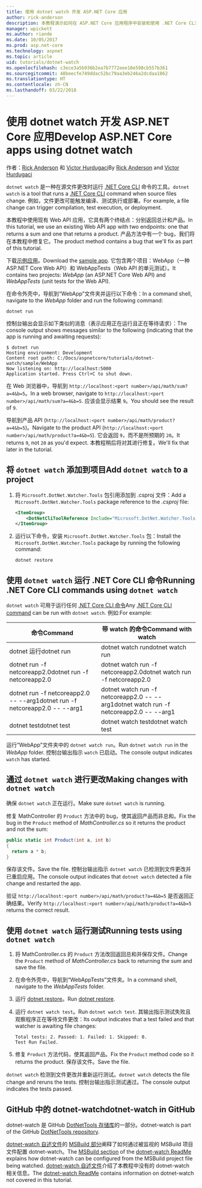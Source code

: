 ```yaml
---
title: 使用 dotnet watch 开发 ASP.NET Core 应用
author: rick-anderson
description: 本教程演示如何在 ASP.NET Core 应用程序中安装和使用 .NET Core CLI 的文件观察程序 (dotnet watch) 工具。
manager: wpickett
ms.author: riande
ms.date: 10/05/2017
ms.prod: asp.net-core
ms.technology: aspnet
ms.topic: article
uid: tutorials/dotnet-watch
ms.openlocfilehash: c3ece3a5b936b2ea7b7772eee10e598cb557b361
ms.sourcegitcommit: 48beecfe749ddac52bc79aa3eb246a2dcdaa1862
ms.translationtype: HT
ms.contentlocale: zh-CN
ms.lasthandoff: 03/22/2018
---
```

# <a name="develop-aspnet-core-apps-using-dotnet-watch"></a><span data-ttu-id="dba5d-103">使用 dotnet watch 开发 ASP.NET Core 应用</span><span class="sxs-lookup"><span data-stu-id="dba5d-103">Develop ASP.NET Core apps using dotnet watch</span></span>

<span data-ttu-id="dba5d-104">作者：[Rick Anderson](https://twitter.com/RickAndMSFT) 和 [Victor Hurdugaci](https://twitter.com/victorhurdugaci)</span><span class="sxs-lookup"><span data-stu-id="dba5d-104">By [Rick Anderson](https://twitter.com/RickAndMSFT) and [Victor Hurdugaci](https://twitter.com/victorhurdugaci)</span></span>

<span data-ttu-id="dba5d-105">`dotnet watch` 是一种在源文件更改时运行 [.NET Core CLI](/dotnet/core/tools) 命令的工具。</span><span class="sxs-lookup"><span data-stu-id="dba5d-105">`dotnet watch` is a tool that runs a [.NET Core CLI](/dotnet/core/tools) command when source files change.</span></span> <span data-ttu-id="dba5d-106">例如，文件更改可能触发编译、测试执行或部署。</span><span class="sxs-lookup"><span data-stu-id="dba5d-106">For example, a file change can trigger compilation, test execution, or deployment.</span></span>

<span data-ttu-id="dba5d-107">本教程中使用现有 Web API 应用，它具有两个终结点：分别返回总计和产品。</span><span class="sxs-lookup"><span data-stu-id="dba5d-107">In this tutorial, we use an existing Web API app with two endpoints: one that returns a sum and one that returns a product.</span></span> <span data-ttu-id="dba5d-108">产品方法中有一个 bug，我们将在本教程中修复它。</span><span class="sxs-lookup"><span data-stu-id="dba5d-108">The product method contains a bug that we'll fix as part of this tutorial.</span></span>

<span data-ttu-id="dba5d-109">下载[示例应用](https://github.com/aspnet/Docs/tree/master/aspnetcore/tutorials/dotnet-watch/sample)。</span><span class="sxs-lookup"><span data-stu-id="dba5d-109">Download the [sample app](https://github.com/aspnet/Docs/tree/master/aspnetcore/tutorials/dotnet-watch/sample).</span></span> <span data-ttu-id="dba5d-110">它包含两个项目：WebApp（一种 ASP.NET Core Web API）和 WebAppTests（Web API 的单元测试）。</span><span class="sxs-lookup"><span data-stu-id="dba5d-110">It contains two projects: *WebApp* (an ASP.NET Core Web API) and *WebAppTests* (unit tests for the Web API).</span></span>

<span data-ttu-id="dba5d-111">在命令外壳中，导航到“WebApp”文件夹并运行以下命令：</span><span class="sxs-lookup"><span data-stu-id="dba5d-111">In a command shell, navigate to the *WebApp* folder and run the following command:</span></span>

```console
dotnet run
```

<span data-ttu-id="dba5d-112">控制台输出会显示如下类似的消息（表示应用正在运行且正在等待请求）：</span><span class="sxs-lookup"><span data-stu-id="dba5d-112">The console output shows messages similar to the following (indicating that the app is running and awaiting requests):</span></span>

```console
$ dotnet run
Hosting environment: Development
Content root path: C:/Docs/aspnetcore/tutorials/dotnet-watch/sample/WebApp
Now listening on: http://localhost:5000
Application started. Press Ctrl+C to shut down.
```

<span data-ttu-id="dba5d-113">在 Web 浏览器中，导航到 `http://localhost:<port number>/api/math/sum?a=4&b=5`。</span><span class="sxs-lookup"><span data-stu-id="dba5d-113">In a web browser, navigate to `http://localhost:<port number>/api/math/sum?a=4&b=5`.</span></span> <span data-ttu-id="dba5d-114">应该会显示结果 `9`。</span><span class="sxs-lookup"><span data-stu-id="dba5d-114">You should see the result of `9`.</span></span>

<span data-ttu-id="dba5d-115">导航到产品 API (`http://localhost:<port number>/api/math/product?a=4&b=5`)。</span><span class="sxs-lookup"><span data-stu-id="dba5d-115">Navigate to the product API (`http://localhost:<port number>/api/math/product?a=4&b=5`).</span></span> <span data-ttu-id="dba5d-116">它会返回 `9`，而不是所预期的 `20`。</span><span class="sxs-lookup"><span data-stu-id="dba5d-116">It returns `9`, not `20` as you'd expect.</span></span> <span data-ttu-id="dba5d-117">本教程稍后将对其进行修复。</span><span class="sxs-lookup"><span data-stu-id="dba5d-117">We'll fix that later in the tutorial.</span></span>

## <a name="add-dotnet-watch-to-a-project"></a><span data-ttu-id="dba5d-118">将 `dotnet watch` 添加到项目</span><span class="sxs-lookup"><span data-stu-id="dba5d-118">Add `dotnet watch` to a project</span></span>

1. <span data-ttu-id="dba5d-119">将 `Microsoft.DotNet.Watcher.Tools` 包引用添加到 .csproj 文件：</span><span class="sxs-lookup"><span data-stu-id="dba5d-119">Add a `Microsoft.DotNet.Watcher.Tools` package reference to the *.csproj* file:</span></span>

    ```xml
    <ItemGroup>
        <DotNetCliToolReference Include="Microsoft.DotNet.Watcher.Tools" Version="2.0.0" />
    </ItemGroup> 
    ```

1. <span data-ttu-id="dba5d-120">运行以下命令，安装 `Microsoft.DotNet.Watcher.Tools` 包：</span><span class="sxs-lookup"><span data-stu-id="dba5d-120">Install the `Microsoft.DotNet.Watcher.Tools` package by running the following command:</span></span>
    
    ```console
    dotnet restore
    ```

## <a name="running-net-core-cli-commands-using-dotnet-watch"></a><span data-ttu-id="dba5d-121">使用 `dotnet watch` 运行 .NET Core CLI 命令</span><span class="sxs-lookup"><span data-stu-id="dba5d-121">Running .NET Core CLI commands using `dotnet watch`</span></span>

<span data-ttu-id="dba5d-122">`dotnet watch` 可用于运行任何 [.NET Core CLI 命令](/dotnet/core/tools#cli-commands)</span><span class="sxs-lookup"><span data-stu-id="dba5d-122">Any [.NET Core CLI command](/dotnet/core/tools#cli-commands) can be run with `dotnet watch`.</span></span> <span data-ttu-id="dba5d-123">例如:</span><span class="sxs-lookup"><span data-stu-id="dba5d-123">For example:</span></span>

| <span data-ttu-id="dba5d-124">命令</span><span class="sxs-lookup"><span data-stu-id="dba5d-124">Command</span></span> | <span data-ttu-id="dba5d-125">带 watch 的命令</span><span class="sxs-lookup"><span data-stu-id="dba5d-125">Command with watch</span></span> |
| ---- | ----- |
| <span data-ttu-id="dba5d-126">dotnet 运行</span><span class="sxs-lookup"><span data-stu-id="dba5d-126">dotnet run</span></span> | <span data-ttu-id="dba5d-127">dotnet watch run</span><span class="sxs-lookup"><span data-stu-id="dba5d-127">dotnet watch run</span></span> |
| <span data-ttu-id="dba5d-128">dotnet run -f netcoreapp2.0</span><span class="sxs-lookup"><span data-stu-id="dba5d-128">dotnet run -f netcoreapp2.0</span></span> | <span data-ttu-id="dba5d-129">dotnet watch run -f netcoreapp2.0</span><span class="sxs-lookup"><span data-stu-id="dba5d-129">dotnet watch run -f netcoreapp2.0</span></span> |
| <span data-ttu-id="dba5d-130">dotnet run -f netcoreapp2.0 -- --arg1</span><span class="sxs-lookup"><span data-stu-id="dba5d-130">dotnet run -f netcoreapp2.0 -- --arg1</span></span> | <span data-ttu-id="dba5d-131">dotnet watch run -f netcoreapp2.0 -- --arg1</span><span class="sxs-lookup"><span data-stu-id="dba5d-131">dotnet watch run -f netcoreapp2.0 -- --arg1</span></span> |
| <span data-ttu-id="dba5d-132">dotnet test</span><span class="sxs-lookup"><span data-stu-id="dba5d-132">dotnet test</span></span> | <span data-ttu-id="dba5d-133">dotnet watch test</span><span class="sxs-lookup"><span data-stu-id="dba5d-133">dotnet watch test</span></span> |

<span data-ttu-id="dba5d-134">运行“WebApp”文件夹中的 `dotnet watch run`。</span><span class="sxs-lookup"><span data-stu-id="dba5d-134">Run `dotnet watch run` in the *WebApp* folder.</span></span> <span data-ttu-id="dba5d-135">控制台输出指示 `watch` 已启动。</span><span class="sxs-lookup"><span data-stu-id="dba5d-135">The console output indicates `watch` has started.</span></span>

## <a name="making-changes-with-dotnet-watch"></a><span data-ttu-id="dba5d-136">通过 `dotnet watch` 进行更改</span><span class="sxs-lookup"><span data-stu-id="dba5d-136">Making changes with `dotnet watch`</span></span>

<span data-ttu-id="dba5d-137">确保 `dotnet watch` 正在运行。</span><span class="sxs-lookup"><span data-stu-id="dba5d-137">Make sure `dotnet watch` is running.</span></span>

<span data-ttu-id="dba5d-138">修复 MathController 的 `Product` 方法中的 bug，使其返回产品而非总和。</span><span class="sxs-lookup"><span data-stu-id="dba5d-138">Fix the bug in the `Product` method of *MathController.cs* so it returns the product and not the sum:</span></span>

```csharp
public static int Product(int a, int b)
{
  return a * b;
} 
```

<span data-ttu-id="dba5d-139">保存该文件。</span><span class="sxs-lookup"><span data-stu-id="dba5d-139">Save the file.</span></span> <span data-ttu-id="dba5d-140">控制台输出指示 `dotnet watch` 已检测到文件更改并已重启应用。</span><span class="sxs-lookup"><span data-stu-id="dba5d-140">The console output indicates that `dotnet watch` detected a file change and restarted the app.</span></span>

<span data-ttu-id="dba5d-141">验证 `http://localhost:<port number>/api/math/product?a=4&b=5` 是否返回正确结果。</span><span class="sxs-lookup"><span data-stu-id="dba5d-141">Verify `http://localhost:<port number>/api/math/product?a=4&b=5` returns the correct result.</span></span>

## <a name="running-tests-using-dotnet-watch"></a><span data-ttu-id="dba5d-142">使用 `dotnet watch` 运行测试</span><span class="sxs-lookup"><span data-stu-id="dba5d-142">Running tests using `dotnet watch`</span></span>

1. <span data-ttu-id="dba5d-143">将 MathController.cs 的 `Product` 方法改回返回总和并保存文件。</span><span class="sxs-lookup"><span data-stu-id="dba5d-143">Change the `Product` method of *MathController.cs* back to returning the sum and save the file.</span></span>
1. <span data-ttu-id="dba5d-144">在命令外壳中，导航到“WebAppTests”文件夹。</span><span class="sxs-lookup"><span data-stu-id="dba5d-144">In a command shell, navigate to the *WebAppTests* folder.</span></span>
1. <span data-ttu-id="dba5d-145">运行 [dotnet restore](/dotnet/core/tools/dotnet-restore)。</span><span class="sxs-lookup"><span data-stu-id="dba5d-145">Run [dotnet restore](/dotnet/core/tools/dotnet-restore).</span></span>
1. <span data-ttu-id="dba5d-146">运行 `dotnet watch test`。</span><span class="sxs-lookup"><span data-stu-id="dba5d-146">Run `dotnet watch test`.</span></span> <span data-ttu-id="dba5d-147">其输出指示测试失败且观察程序正在等待文件更改：</span><span class="sxs-lookup"><span data-stu-id="dba5d-147">Its output indicates that a test failed and that watcher is awaiting file changes:</span></span>

     ```console
     Total tests: 2. Passed: 1. Failed: 1. Skipped: 0.
     Test Run Failed.
     ```

1. <span data-ttu-id="dba5d-148">修复 `Product` 方法代码，使其返回产品。</span><span class="sxs-lookup"><span data-stu-id="dba5d-148">Fix the `Product` method code so it returns the product.</span></span> <span data-ttu-id="dba5d-149">保存该文件。</span><span class="sxs-lookup"><span data-stu-id="dba5d-149">Save the file.</span></span>

<span data-ttu-id="dba5d-150">`dotnet watch` 检测到文件更改并重新运行测试。</span><span class="sxs-lookup"><span data-stu-id="dba5d-150">`dotnet watch` detects the file change and reruns the tests.</span></span> <span data-ttu-id="dba5d-151">控制台输出指示测试通过。</span><span class="sxs-lookup"><span data-stu-id="dba5d-151">The console output indicates the tests passed.</span></span>

## <a name="dotnet-watch-in-github"></a><span data-ttu-id="dba5d-152">GitHub 中的 dotnet-watch</span><span class="sxs-lookup"><span data-stu-id="dba5d-152">dotnet-watch in GitHub</span></span>

<span data-ttu-id="dba5d-153">dotnet-watch 是 GitHub [DotNetTools 存储库](https://github.com/aspnet/DotNetTools/tree/dev/src/dotnet-watch)的一部分。</span><span class="sxs-lookup"><span data-stu-id="dba5d-153">dotnet-watch is part of the GitHub [DotNetTools repository](https://github.com/aspnet/DotNetTools/tree/dev/src/dotnet-watch).</span></span>

<span data-ttu-id="dba5d-154">[dotnet-watch 自述文件](https://github.com/aspnet/DotNetTools/blob/dev/src/dotnet-watch/README.md)的 [MSBuild 部分](https://github.com/aspnet/DotNetTools/tree/dev/src/dotnet-watch#msbuild)阐释了如何通过被监视的 MSBuild 项目文件配置 dotnet-watch。</span><span class="sxs-lookup"><span data-stu-id="dba5d-154">The [MSBuild section](https://github.com/aspnet/DotNetTools/tree/dev/src/dotnet-watch#msbuild) of the [dotnet-watch ReadMe](https://github.com/aspnet/DotNetTools/blob/dev/src/dotnet-watch/README.md) explains how dotnet-watch can be configured from the MSBuild project file being watched.</span></span> <span data-ttu-id="dba5d-155">[dotnet-watch 自述文件](https://github.com/aspnet/DotNetTools/blob/dev/src/dotnet-watch/README.md)介绍了本教程中没有的 dotnet-watch 相关信息。</span><span class="sxs-lookup"><span data-stu-id="dba5d-155">The [dotnet-watch ReadMe](https://github.com/aspnet/DotNetTools/blob/dev/src/dotnet-watch/README.md) contains information on dotnet-watch not covered in this tutorial.</span></span>
